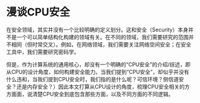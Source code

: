漫谈CPU安全
==============

在安全领域，其实并没有一个比较明确的定义划分。这和安全（Security）本身并不是一个可以简单结构化构建的领域有关。在不同的领域，我们需要研究的范围并不相同（但时常交叉）。例如，在网络领域，我们需要关注网络空间安全；在安全工具中，我们需要研究密码学。

但是，作为计算系统的通用核心，却没有一个明确的“CPU安全”的介绍/综述，即从CPU的设计角度，如何构建安全能力。当我们提到“CPU安全”，却似乎并没有什么违和，当我们提到CPU安全时，我们指的是什么呢？可信环境？侧信道安全？还是内存安全？）因此本文打算从CPU设计的角度，梳理CPU安全相关的方方面面，说清楚CPU安全到底包含那些方面，以及不同方面的不同逻辑。